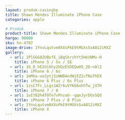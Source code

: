 ```yaml
---
layout: produk-casinghp
title: Shawn Mendes Illuminate iPhone Case
categories: apple

# Produk
product-title: Shawn Mendes Illuminate iPhone Case
harga: 90000
sku: hn-4707
image-drive: 1YnvLqutvm0XXsPkE9tMGXsSxA012iMXZ
gallery:
  - url: 1PlGGG8ZUBsfE_iBqShrchYt5HeVNMv-H
    title: iPhone 5 / 5s / SE
  - url: 1G_D_hE2Uikhy2bQzESDEQwH5_2D-nAl2
    title: iPhone 6 / 6s
  - url: 1mMka-vo2ytj5zWWDAndWjEZ2cfNuThEX
    title: iPhone 6 Plus / 6s Plus
  - url: 1zsC7Fc_LLgs1WZr6uVYKG6xhhTw_jXTH
    title: iPhone 7 / 8
  - url: 1uIY82h4TOTe7vPnzaU--qqeJyrDUxSQd
    title: iPhone 7 Plus / 8 Plus
  - url: 1YnvLqutvm0XXsPkE9tMGXsSxA012iMXZ
    title: iPhone X
---
```

